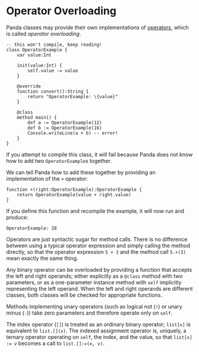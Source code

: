 Operator Overloading
====================

Panda classes may provide their own implementations of [operators](operators.html), which is called
*operator overloading*.

    -- this won't compile, keep reading!
    class OperatorExample {
        var value:Int

        init(value:Int) {
            self.value := value
        }

        @override
        function convert():String {
            return "OperatorExample: \{value}"
        }

        @class
        method main() {
            def a := OperatorExample(12)
            def b := OperatorExample(16)
            Console.writeLine(a + b) -- error!
        }
    }

If you attempt to compile this class, it will fail because Panda does not know how to add two 
`OperatorExample`s together.

We can tell Panda how to add these together by providing an implementation of the `+` operator:

    function +(right:OperatorExample):OperatorExample {
        return OperatorExample(value + right.value)
    }

If you define this function and recompile the example, it will now run and 
produce:

    OperatorExample: 28

Operators are just syntactic sugar for method calls. There is no difference between using a typical
operator expression and simply calling the method directly, so that the operator expression `5 + 3`
and the method call `5.+(3)` mean exactly the same thing.

Any binary operator can be overloaded by providing a function that accepts the left and right
operands; either explicitly as a `@class` method with two parameters, or as a one-parameter instance
method with `self` implicitly representing the left operand. When the left and right operands are
different classes, both classes will be checked for appropriate functions.

Methods implementing unary operators (such as logical not (`!`) or unary minus (`-`)) take zero
parameters and therefore operate only on `self`.

The index operator (`[]`) is treated as an ordinary binary operator; `list[x]` is equivalent to
`list.[](x)`. The indexed assignment operator is, uniquely, a ternary operator operating on `self`,
the index, and the value, so that `list[x] := v` becomes a call to `list.[]:=(x, v)`.
